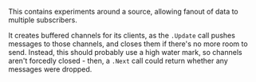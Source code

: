 This contains experiments around a source, allowing fanout of data to multiple subscribers.

It creates buffered channels for its clients, as the `.Update` call pushes messages to those channels, and closes them if there's no more room to send.
Instead, this should probably use a high water mark, so channels aren't forcedly closed - then, a `.Next` call could return whether any messages were dropped.
